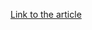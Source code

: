 [Link to the article](https://symantec-enterprise-blogs.security.com/blogs/threat-intelligence/ukraine-wiper-malware-russia)
